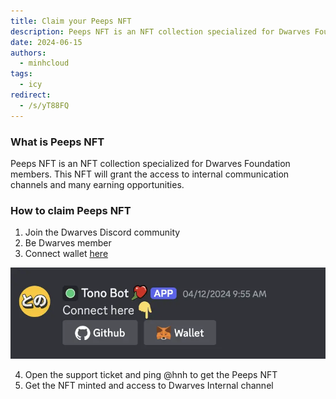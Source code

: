```yaml
---
title: Claim your Peeps NFT
description: Peeps NFT is an NFT collection specialized for Dwarves Foundation members. This post will guide you how to earn a peep NFT.
date: 2024-06-15
authors:
  - minhcloud
tags:
  - icy
redirect:
  - /s/yT88FQ
---
```


### What is Peeps NFT

Peeps NFT is an NFT collection specialized for Dwarves Foundation members. This NFT will grant the access to internal communication channels and many earning opportunities.

### How to claim Peeps NFT

1. Join the Dwarves Discord community
2. Be Dwarves member
3. Connect wallet [here](https://discord.com/channels/462663954813157376/1006198672486309908/1228176667533508700)

![](assets/peep-nft_clean-shot-2024-06-16-at-22-48-08-2x.webp)

4. Open the support ticket and ping @hnh to get the Peeps NFT
5. Get the NFT minted and access to Dwarves Internal channel
